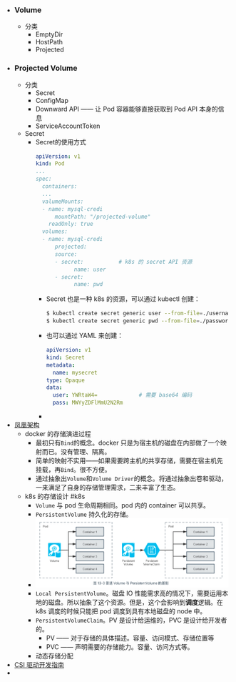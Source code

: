 - ### Volume
	- 分类
		- EmptyDir
		- HostPath
		- Projected
- ### Projected Volume
	- 分类
		- Secret
		- ConfigMap
		- Downward API      —— 让 Pod 容器能够直接获取到 Pod API 本身的信息
		- ServiceAccountToken
	- Secret
		- Secret的使用方式
		  ```yaml
		  apiVersion: v1
		  kind: Pod
		  ...
		  spec:
		    containers:
		    ...
		    valumeMounts:
		    - name: mysql-credi
		    	mountPath: "/projected-volume"
		      readOnly: true
		    volumes:
		    - name: mysql-credi
		    	projected:
		        source:
		        - secret:			# k8s 的 secret API 资源
		        	  name: user
		        - secret:
		        	  name: pwd
		  ```
			- Secret 也是一种 k8s 的资源，可以通过 kubectl 创建：
			  ```bash
			  $ kubectl create secret generic user --from-file=./username.txt
			  $ kubectl create secret generic pwd --from-file=./password.txt
			  ```
			- 也可以通过 YAML 来创建：
			  ```yaml
			  apiVersion: v1
			  kind: Secret
			  metadata:
			    name: mysecret
			  type: Opaque
			  data:
			    user: YWRtaW4=             # 需要 base64 编码
			    pass: MWYyZDFlMmU2N2Rm
			  ```
			-
- [凤凰架构](http://icyfenix.cn/immutable-infrastructure/storage/storage-evolution.html)
	- docker 的存储演进过程
		- 最初只有`Bind`的概念。docker 只是为宿主机的磁盘在内部做了一个映射而已。没有管理、隔离。
		- 简单的映射不实用——如果需要跨主机的共享存储，需要在宿主机先挂载，再`Bind`。很不方便。
		- 通过抽象出`Volume`和`Volume Driver`的概念。将通过抽象出卷和驱动，一来满足了自身的存储管理需求，二来丰富了生态。
	- k8s 的存储设计 #k8s
		- `Volume` 与 pod 生命周期相同。pod 内的 container 可以共享。
		- `PersistentVolume` 持久化的存储。
		- ![](https://raw.githubusercontent.com/stillfox-lee/image/main/picgo/20220708171818.png)
		- `Local PersistentVolume`。磁盘 IO 性能需求高的情况下，需要运用本地的磁盘。所以抽象了这个资源。但是，这个会影响到**调度**逻辑。在 k8s 调度的时候只能把 pod 调度到具有本地磁盘的 node 中。
		- `PersistentVolumeClaim`。PV 是设计给运维的，PVC 是设计给开发者的。
			- PV —— 对于存储的具体描述。容量、访问模式、存储位置等
			- PVC —— 声明需要的存储能力。容量、访问方式等。
		- 动态存储分配
- [CSI 驱动开发指南](https://mp.weixin.qq.com/s/jUlTHAKhHZD1dkNudPlS9w)
-